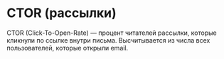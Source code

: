 # CTOR (рассылки)

CTOR (Click-To-Open-Rate) — процент читателей рассылки, которые кликнули по ссылке внутри письма. Высчитывается из числа всех пользователей, которые открыли email.
